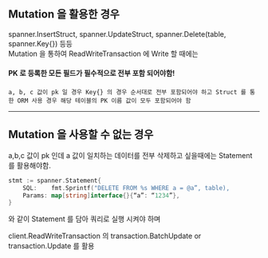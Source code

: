 
## Mutation 을 활용한 경우
spanner.InsertStruct, spanner.UpdateStruct, spanner.Delete(table, spanner.Key{}) 등등  
Mutation 을 통하여 ReadWriteTransaction 에 Write 할 때에는 
#### PK 로 등록한 모든 필드가 필수적으로 전부 포함 되어야함!  

`a, b, c 값이 pk 일 경우 Key{} 의 경우 순서대로 전부 포함되어야 하고 Struct 를 통한 ORM 사용 경우 해당 테이블의 PK 이름 값이 모두 포함되어야 함`

---

## Mutation 을 사용할 수 없는 경우
a,b,c 값이 pk 인데 a 값이 일치하는 데이터를 전부 삭제하고 싶을때에는 Statement 를 활용해야함.

```go
stmt := spanner.Statement{
	SQL:    fmt.Sprintf("DELETE FROM %s WHERE a = @a”, table),
	Params: map[string]interface{}{“a”: “1234”},
}
```
와 같이 Statement 를 담아 쿼리로 실행 시켜야 하며  

client.ReadWriteTransaction 의 transaction.BatchUpdate or transaction.Update 를 활용 
